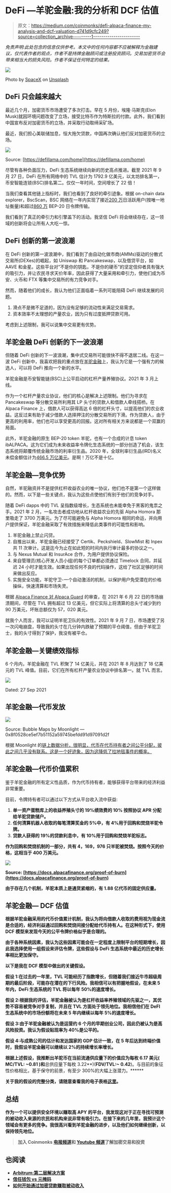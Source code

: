 # DeFi —羊驼金融:我的分析和 DCF 估值

> 原文：<https://medium.com/coinmonks/defi-alpaca-finance-my-analysis-and-dcf-valuation-d741d9cfc249?source=collection_archive---------1----------------------->

*免责声明:此处包含的信息仅供参考。本文中的任何内容都不应被解释为金融建议，仅代表作者的观点，作者不是持牌金融顾问或注册投资顾问。交易加密货币会带来相当大的损失风险。作者不保证任何特定的结果。*

![](img/0a124b3cad347f88e602591aec42c394.png)

Photo by [SpaceX](https://unsplash.com/@spacex?utm_source=medium&utm_medium=referral) on [Unsplash](https://unsplash.com?utm_source=medium&utm_medium=referral)

## **DeFi 只会越来越大**

最近几个月，加密货币市场遭受了多次打击。早在 5 月份，埃隆·马斯克(Elon Musk)就因环境问题改变了立场，接受比特币作为特斯拉的付款。此外，我们看到中国宣布反对加密货币的立场，并采取行动取缔采矿场。

最近，我们担心美联储加息，恒大拖欠贷款，中国再次确认他们反对加密货币的立场。

![](img/f26f2eb8c9f890af705ecb2be6989d00.png)

Source: [https://defillama.com/home](https://defillama.com/home)

尽管有各种负面压力，DeFi 生态系统继续向新的历史高点推进。截至 2021 年 9 月 27 日，DeFi 在所有网络中的 TVL 估计为 1792.9 亿美元，以太坊排名第一，币安智能连锁(BSC)排名第二。仅仅一年时间，空间增长了 22 倍！

当我们查看其他链上指标时，我们也看到了良好的牵引迹象。根据 on-chain data explorer，BscScan，BSC 网络在一年内实现了接近[200 万](https://bscscan.com/chart/bep20-active-address)日活跃用户(按唯一地址衡量)和超过[860 万](https://bscscan.com/chart/bep2etxns) BEP-20 日令牌传输。

我们看到了真正的牵引力和引擎盖下的活动。我坚信 DeFi 将会继续存在，这一领域的创新将会让所有人大吃一惊。

## **DeFi 创新的第一波浪潮**

在 DeFi 创新的第一波浪潮中，我们看到了由自动化做市商(AMMs)驱动的分散式交易所(DEXes)的崛起，如 Uniswap 和 Pancakeswap，以及借贷平台，如 AAVE 和金星。这些平台对“不是你的钥匙，不是你的硬币”的坚定信仰者具有强大的吸引力，并让农民寻求天价年率，因此获得了大量采用和牵引力，使他们成为币安、火币和 FTX 等集中交易所的有力竞争对手。

然而，随着他们的成长，我认为他们正面临着一系列可能阻碍 DeFi 继续发展的问题。

1.  滑点不是微不足道的，因为没有足够的流动性来满足交易需求。
2.  资本效率不太理想的产量农业，因为只有过度抵押贷款可用。

考虑到上述限制，我可以说集中交易更有优势。

## **羊驼金融 DeFi 创新的下一波浪潮**

但随着 DeFi 创新的下一波浪潮，集中式交易所可能很快不得不退居二线。在这一波 DeFi 创新中，我喜欢把我的重点放在[羊驼金融](https://app.alpacafinance.org/lend)上，我认为它是一个强有力的候选人，可以将 DeFi 推向一个新的水平。

羊驼金融是币安智能链(BSC)上公平启动的杠杆产量养殖协议。2021 年 3 月上线。

作为一个杠杆产量农业协议，他们的核心是解决上述限制。他们为寻求在 Pancakeswap 等分散交易所利用其 LP 头寸的贷款人和借款人牵线搭桥。在 Alpaca Finance 上，借款人可以获得高达 6 倍的杠杆头寸，以提高他们的农业收益。这反过来有助于减少借款人选择押注的分散交易所的下滑。作为贷款人，由于更高的利用率，他们也可以享受更高的回报。这对所有相关方来说都是一个双赢的局面。

此外，羊驼金融的原生 BEP-20 token 羊驼，也有一个合成的计息 token ibALPACA。这为它们成为未来收益率令牌化生态系统的一部分创造了机会，该生态系统将颠覆传统金融市场的利率衍生品。2020 年，全球利率衍生品(IRD)名义未偿金额估计为[466.5 万亿美元](https://www.isda.org/a/iSDgE/Key-Trends-in-the-Size-and-Composition-of-OTC-Derivatives-Markets-in-2H-of-2020.pdf)。是啊！万亿不是十亿。

## **羊驼金融—竞争优势**

自然，羊驼融资并不是提供杠杆收益农业的唯一协议，他们也不是第一个这样做的。然而，以下是一些关键点，我认为这些点使他们有别于他们的竞争对手。

随着 DeFi dapps 中的 TVL 呈指数级增长，生态系统也未能幸免于黑客的鬼祟之手。2021 年 2 月，一名攻击者成功地从杠杆收益农业的先驱 Alpha Homora 那里吸走了 3700 万美元。为了尽可能避免与 Alpha Homora 相同的命运，并向用户提供保证，羊驼金融采取了有效措施来降低此类事件的可能性和影响。

1.  羊驼金融上禁止闪贷。
2.  自推出以来，羊驼金融已经接受了 Certik、Peckshield、SlowMist 和 Inpex 共 11 次审计。这是迄今为止在如此短的时间内执行审计最多的协议之一。
3.  与 Nexus Mutual 和 InsurAce 合作，为用户提供协议保险。
4.  来自管理员(核心开发人员小组)的每个订单都必须通过 Timelock 合同，并延迟 24 小时才能生效。如果出现任何不良的代码操作，这给了社区足够的时间来做出反应。
5.  实施安全功能，羊驼守卫-一个自动激活的机制，以保护用户免受潜在的价格操纵，快速清算和市场失灵。

根据 [Alpaca Finance 对 Alpaca Guard](/alpaca-finance/a-review-of-alpacas-oracle-guard-during-recent-market-activity-a-potential-exploit-in-other-9e162d8deefe) 的审查，在 2021 年 6 月 22 日的市场崩溃期间，尽管在 TVL 拥有超过 13 亿美元，但它实际上将清算的总头寸减少到约 90 万美元，坏账总额仅为 57，020 美元。

就我个人而言，我可以证明羊驼卫队的有效性。2021 年 9 月 7 日，市场遭受了另一次闪电崩盘，导致我的头寸在几分钟内跌破了预期的平仓阈值，但由于羊驼卫士，我的头寸得到了保护，我没有被平仓。

## **羊驼金融—关键绩效指标**

6 个月内，羊驼金融在 TVL 积聚了 14 亿美元，并在 2021 年 8 月达到了 18 亿美元的 TVL 峰值。目前，它们在所有杠杆产量农业协议中排名第一。就 TVL 而言。

![](img/3b46a2663edc9bed6eeedc1714e3fbb7.png)

Dated: 27 Sep 2021

## **羊驼金融—代币发放**

![](img/e1b380da299224695003d76a3d58754d.png)

Source: Bubble Maps by Moonlight — 0x8f0528ce5ef7b51152a59745befdd91d97091d2f

根据 Moonlight 的[链上数据分析，很明显，代币在代币持有者之间公平分配，彼此之间几乎没有联系。这是一个好迹象，因为这降低了拉地毯事件的概率。](https://bubbles.moonlighttoken.com/token/0x8f0528ce5ef7b51152a59745befdd91d97091d2f)

## **羊驼金融—代币价值累积**

鉴于羊驼金融的所有定义性品质，作为代币持有者，能够获得平台带来的经济利益非常重要。

目前，令牌持有者可以通过以下方式从平台收入流中获益:

1.  **单一资产蛋糕库上的收益养殖头寸的 19%绩效费的 10% 按照协议 APR 分配给羊驼贷款储户。**
2.  ****任何清算机器人收取的每笔清算奖金的 5%中，有 4%用于回购和焚烧羊驼令牌。****
3.  ******贷款人获得的 19%的贷款利息中，有 10%用于回购和焚烧羊驼标志。******

******作为回购和焚烧机制的一部分，共有 4，169，976 只羊驼被焚烧。按照今天的价格，这相当于 400 万美元。******

******![](img/eba1ff1020f210ac986e47eab68d806b.png)******

******Source: [https://docs.alpacafinance.org/proof-of-burn](https://docs.alpacafinance.org/proof-of-burn)******

******由于存在几个机制，羊驼本质上是通货紧缩的，有 1.88 亿代币的固定供应量。******

## ********羊驼金融— DCF 估值********

******根据羊驼金融采用的代币价值累计机制，我认为将向借款人收取的费用视为现金流是合适的，经济利益通过回购和焚烧间接分配给代币持有人。在这种形式下，使用 DCF 模型来发现今天的公平令牌价格似乎是合理的。******

******由于各种系统因素，我认为这些因素可能会在一定程度上限制平台的短期增长，因此我选择使用一组假设来评估令牌，这些假设与 DeFi 生态系统中最近的历史增长率相比更加保守。******

******以下是我在 DCF 模型中做出的关键假设。******

******假设 1:在过去的一年里，TVL 可能经历了指数增长，但随着我们接近牛市超级周期的最后阶段，可能存在潜在的下行风险。我相信可以有把握地假设，在未来 5 年内，DeFi 生态系统的 TVL 将以每年 50%的速度增长。******

******假设 2:根据我的评估，羊驼金融被认为是杠杆收益率养殖领域的先驱之一，其优势不容易被竞争对手复制，并且在 TVL 方面处于领先地位。我相信他们在 DeFI 生态系统中的市场份额将在未来 5 年内继续以每年 5%的速度增长。******

******假设 3:由于羊驼金融被认为是运营约 6 个月的早期创业公司，因此仍被认为是高风险投资。我认为假设贴现率为 40%是公平的。******

******假设 4:与成熟公司的估计和发达国家的 GDP 估计一致，在 5 年后达到终端价值时，我假设羊驼金融可以继续以 2%的持续增长率增长。******

******根据上述假设，我推断出羊驼币在当前流通供应量下的价值应为**每枚 6.17** 美元( **MC/TVL: ~0.81** )和**总供应量下每枚 3.22**)(**FDV/TVL:~ 0.42**)。与目前的象征性价格相比，基于保守的前景，有至少 300%的大幅上涨潜力。******

****关于我的假设的完整分类，请随意查看我的电子表格[这里](https://docs.google.com/spreadsheets/d/16HH7WKWtoQbyawvtgWiT4pwcMk3p8TRUSRs_3ky1TI8/edit?usp=sharing)。****

## ******总结******

****作为一个可以提供安全环境以赚取高 APY 的平台，我发现这对于正在寻找可预测的被动收入来源的农民和机构来说非常有吸引力。在接下来的几年里，我预计这个领域会有更多的竞争。我很高兴看到羊驼金融的进步，以及他们如何继续创新，以保持领先地位。****

> ****加入 Coinmonks [电报频道](https://t.me/coincodecap)和 [Youtube 频道](https://www.youtube.com/c/coinmonks/videos)了解加密交易和投资****

## ****也阅读****

*   ****[Arbitrum:第二层解决方案](https://blog.coincodecap.com/arbitrum)****
*   ****[信任钱包 vs 元掩码](https://blog.coincodecap.com/trust-wallet-vs-metamask)****
*   ****[如何开始通过加密贷款赚取被动收入](https://blog.coincodecap.com/passive-income-crypto-lending)****